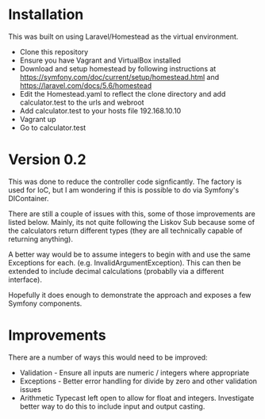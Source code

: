 Installation
============
This was built on using Laravel/Homestead as the virtual
environment.

- Clone this repository
- Ensure you have Vagrant and VirtualBox installed
- Download and setup homestead by following instructions
at https://symfony.com/doc/current/setup/homestead.html and 
https://laravel.com/docs/5.6/homestead
- Edit the Homestead.yaml to reflect the clone directory and 
add calculator.test to the urls and webroot
- Add calculator.test to your hosts file 192.168.10.10
- Vagrant up
- Go to calculator.test

Version 0.2
=========
This was done to reduce the controller code signficantly. 
The factory is used for IoC, but I am wondering if this 
is possible to do via Symfony's DIContainer.

There are still a couple of issues with this, some of those
improvements are listed below. Mainly, its not quite following
the Liskov Sub because some of the calculators return 
different types (they are all technically capable of 
returning anything). 

A better way would be to assume integers to begin with and 
use the same Exceptions for each. 
(e.g. InvalidArgumentException). This can then be extended 
to include decimal calculations (probablly via a different
interface).

Hopefully it does enough to demonstrate the approach and 
exposes a few Symfony components.


Improvements
============
There are a number of ways this would need to be improved:
- Validation - Ensure all inputs are numeric / integers where 
appropriate
- Exceptions - Better error handling for divide by zero and 
other validation issues
- Arithmetic Typecast left open to allow for float and 
integers. Investigate better way to do this to include input 
and output casting.
